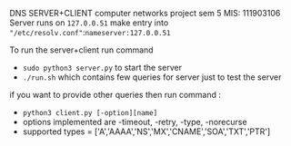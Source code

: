 DNS SERVER+CLIENT computer networks project sem 5
MIS: 111903106
Server runs on `127.0.0.51`
make entry into `"/etc/resolv.conf"`:`nameserver:127.0.0.51`

To run the server+client run command 
- `sudo python3 server.py`  to start the server
- `./run.sh` which contains few queries for server just to test the server

if you want to provide other queries then run command :
- `python3 client.py [-option][name]`
- options implemented are -timeout, -retry, -type, -norecurse
- supported types = ['A','AAAA','NS','MX','CNAME','SOA','TXT','PTR']
